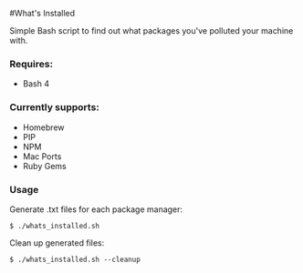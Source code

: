 #What's Installed

Simple Bash script to find out what packages you've polluted your machine with.

### Requires:

* Bash 4

### Currently supports:

* Homebrew
* PIP
* NPM
* Mac Ports
* Ruby Gems

### Usage

Generate .txt files for each package manager:

    $ ./whats_installed.sh

Clean up generated files:

    $ ./whats_installed.sh --cleanup
